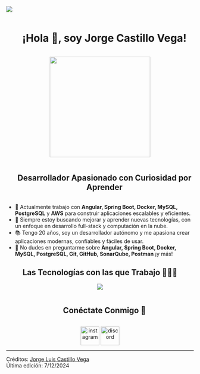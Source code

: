 <!--horizontal divider(gradiant)-->
<img src="https://user-images.githubusercontent.com/73097560/115834477-dbab4500-a447-11eb-908a-139a6edaec5c.gif">

<!--h1 without bottom border-->
<div id="user-content-toc">
  <ul align="center">
    <summary><h1 style="display: inline-block">¡Hola 👋, soy Jorge Castillo Vega!</h1></summary>
  </ul>
</div>

<!--- snake -->
<div align="center">
  <p align='center'>
    <img src="https://media.giphy.com/media/QvpqTCiEcwtvx6wwJK/giphy.gif" width="270" height="270" frameBorder="0" class="giphy-embed" allowFullScreen>
  </p>
</div>

<!--h2 without bottom border-->
<div id="user-content-toc">
  <ul align="center">
    <summary><h2 style="display: inline-block">Desarrollador Apasionado con Curiosidad por Aprender</h2></summary>
  </ul>
</div>

<!--Intro start-->
- 🔭 Actualmente trabajo con **Angular, Spring Boot, Docker, MySQL, PostgreSQL** y **AWS** para construir aplicaciones escalables y eficientes.
- 🌱 Siempre estoy buscando mejorar y aprender nuevas tecnologías, con un enfoque en desarrollo full-stack y computación en la nube.
- 📚 Tengo 20 años, soy un desarrollador autónomo y me apasiona crear aplicaciones modernas, confiables y fáciles de usar.
- 💬 No dudes en preguntarme sobre **Angular, Spring Boot, Docker, MySQL, PostgreSQL, Git, GitHub, SonarQube, Postman** ¡y más!

<!--Intro end-->

<!--Tech stack description-->
<div align="center">
  <h2>Las Tecnologías con las que Trabajo 👨🏻‍💻</h2>

</div>

<!-- Tech stack icons -->
<p align="center">
  <a href="https://skillicons.dev">
    <img src="https://skillicons.dev/icons?i=html,java,js,docker,angular,spring,git,github,mysql,postgres,postman,sonarqube&perline=6" />
  </a>
</p>

<!-- Connect with me -->
<!--h2 without bottom border-->
<div id="user-content-toc">
  <ul align="center">
    <summary><h2 style="display: inline-block">Conéctate Conmigo 🤝</h2></summary>
  </ul>
</div>

<!--icons and links-->
<p align="center">
  <a href="https://www.instagram.com/jorge_luis_castillo/" target="blank"><img align="center" src="https://user-images.githubusercontent.com/88904952/234981169-2dd1e58f-4b7e-468c-8213-034ba62156c3.png" alt="instagram" height="50" width="50" /></a>
  <a href="https://discordapp.com/users/957722095381540874" target="blank"><img align="center" src="https://user-images.githubusercontent.com/88904952/234982627-019fd336-6248-453c-9b05-97c13fd1d207.png" alt="discord" height="50" width="50" /></a>
</p>

----------------------------------------------------------------------  
Créditos: [Jorge Luis Castillo Vega](https://github.com/jorgecastillo)  
Última edición: 7/12/2024
